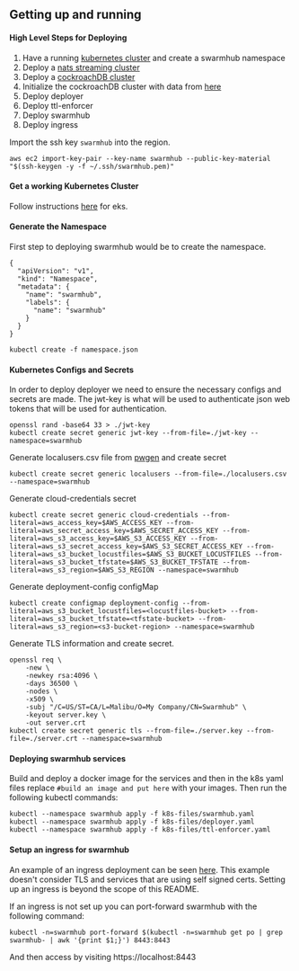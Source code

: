 ## Getting up and running
#### High Level Steps for Deploying
1. Have a running [kubernetes cluster](https://docs.aws.amazon.com/eks/latest/userguide/getting-started-eksctl.html) and create a swarmhub namespace
2. Deploy a [nats streaming cluster](https://github.com/nats-io/nats-streaming-operator)
3. Deploy a [cockroachDB cluster](https://www.cockroachlabs.com/docs/stable/orchestrate-cockroachdb-with-kubernetes.html)
4. Initialize the cockroachDB cluster with data from [here](db/tables.txt)
5. Deploy deployer
6. Deploy ttl-enforcer
7. Deploy swarmhub
8. Deploy ingress


Import the ssh key `swarmhub` into the region.
```
aws ec2 import-key-pair --key-name swarmhub --public-key-material "$(ssh-keygen -y -f ~/.ssh/swarmhub.pem)"
```

#### Get a working Kubernetes Cluster
Follow instructions [here](https://docs.aws.amazon.com/eks/latest/userguide/getting-started-eksctl.html) for eks.

#### Generate the Namespace
First step to deploying swarmhub would be to create the namespace.
```
{
  "apiVersion": "v1",
  "kind": "Namespace",
  "metadata": {
    "name": "swarmhub",
    "labels": {
      "name": "swarmhub"
    }
  }
}
```
```
kubectl create -f namespace.json
```


#### Kubernetes Configs and Secrets
In order to deploy deployer we need to ensure the necessary configs and secrets are made.
The jwt-key is what will be used to authenticate json web tokens that will be used for authentication.
```
openssl rand -base64 33 > ./jwt-key
kubectl create secret generic jwt-key --from-file=./jwt-key --namespace=swarmhub
```
Generate localusers.csv file from [pwgen](pwgen/README.md) and create secret
```
kubectl create secret generic localusers --from-file=./localusers.csv --namespace=swarmhub
```
Generate cloud-credentials secret
```
kubectl create secret generic cloud-credentials --from-literal=aws_access_key=$AWS_ACCESS_KEY --from-literal=aws_secret_access_key=$AWS_SECRET_ACCESS_KEY --from-literal=aws_s3_access_key=$AWS_S3_ACCESS_KEY --from-literal=aws_s3_secret_access_key=$AWS_S3_SECRET_ACCESS_KEY --from-literal=aws_s3_bucket_locustfiles=$AWS_S3_BUCKET_LOCUSTFILES --from-literal=aws_s3_bucket_tfstate=$AWS_S3_BUCKET_TFSTATE --from-literal=aws_s3_region=$AWS_S3_REGION --namespace=swarmhub
```
Generate deployment-config configMap
```
kubectl create configmap deployment-config --from-literal=aws_s3_bucket_locustfiles=<locustfiles-bucket> --from-literal=aws_s3_bucket_tfstate=<tfstate-bucket> --from-literal=aws_s3_region=<s3-bucket-region> --namespace=swarmhub
```
Generate TLS information and create secret.
```
openssl req \
    -new \
    -newkey rsa:4096 \
    -days 36500 \
    -nodes \
    -x509 \
    -subj "/C=US/ST=CA/L=Malibu/O=My Company/CN=Swarmhub" \
    -keyout server.key \
    -out server.crt
kubectl create secret generic tls --from-file=./server.key --from-file=./server.crt --namespace=swarmhub  
```

#### Deploying swarmhub services
Build and deploy a docker image for the services and then in the k8s yaml files replace `#build an image and put here` with your images. Then run the following kubectl commands:
```
kubectl --namespace swarmhub apply -f k8s-files/swarmhub.yaml
kubectl --namespace swarmhub apply -f k8s-files/deployer.yaml
kubectl --namespace swarmhub apply -f k8s-files/ttl-enforcer.yaml
```

#### Setup an ingress for swarmhub
An example of an ingress deployment can be seen [here](https://docs.aws.amazon.com/eks/latest/userguide/alb-ingress.html). This example doesn't consider TLS and services that are using self signed certs. Setting up an ingress is beyond the scope of this README.
  
If an ingress is not set up you can port-forward swarmhub with the following command:
```
kubectl -n=swarmhub port-forward $(kubectl -n=swarmhub get po | grep swarmhub- | awk '{print $1;}') 8443:8443
```
And then access by visiting https://localhost:8443
